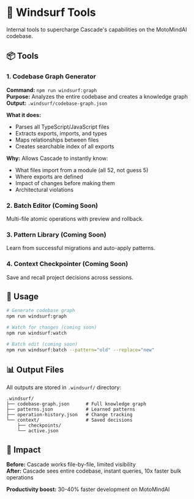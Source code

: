 # 🚀 Windsurf Tools

Internal tools to supercharge Cascade's capabilities on the MotoMindAI codebase.

## 📦 Tools

### 1. Codebase Graph Generator
**Command:** `npm run windsurf:graph`  
**Purpose:** Analyzes the entire codebase and creates a knowledge graph  
**Output:** `.windsurf/codebase-graph.json`

**What it does:**
- Parses all TypeScript/JavaScript files
- Extracts exports, imports, and types
- Maps relationships between files
- Creates searchable index of all exports

**Why:** Allows Cascade to instantly know:
- What files import from a module (all 52, not guess 5)
- Where exports are defined
- Impact of changes before making them
- Architectural violations

### 2. Batch Editor (Coming Soon)
Multi-file atomic operations with preview and rollback.

### 3. Pattern Library (Coming Soon)
Learn from successful migrations and auto-apply patterns.

### 4. Context Checkpointer (Coming Soon)
Save and recall project decisions across sessions.

## 🎯 Usage

```bash
# Generate codebase graph
npm run windsurf:graph

# Watch for changes (coming soon)
npm run windsurf:watch

# Batch edit (coming soon)
npm run windsurf:batch --pattern="old" --replace="new"
```

## 📊 Output Files

All outputs are stored in `.windsurf/` directory:

```
.windsurf/
├── codebase-graph.json      # Full knowledge graph
├── patterns.json            # Learned patterns
├── operation-history.json   # Change tracking
└── context/                 # Saved decisions
    ├── checkpoints/
    └── active.json
```

## 🚀 Impact

**Before:** Cascade works file-by-file, limited visibility  
**After:** Cascade sees entire codebase, instant queries, 10x faster bulk operations

**Productivity boost:** 30-40% faster development on MotoMindAI
